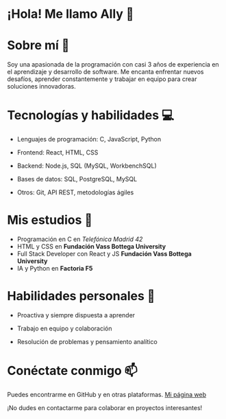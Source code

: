 # ¡Hola! Me llamo Ally 👋

# Sobre mí 🚀

Soy una apasionada de la programación con casi 3 años de experiencia en el aprendizaje y desarrollo de software. Me encanta enfrentar nuevos desafíos, aprender constantemente y trabajar en equipo para crear soluciones innovadoras.

# Tecnologías y habilidades 💻 

- Lenguajes de programación: C, JavaScript, Python

- Frontend: React, HTML, CSS

- Backend: Node.js, SQL (MySQL, WorkbenchSQL)

- Bases de datos: SQL, PostgreSQL, MySQL

- Otros: Git, API REST, metodologías ágiles


# Mis estudios 📕 

- Programación en C en *Telefónica Madrid 42*
- HTML y CSS en **Fundación Vass Bottega University**
- Full Stack Developer con React y JS **Fundación Vass Bottega University**
- IA y Python en **Factoria F5**
  

# Habilidades personales 🌟 

- Proactiva y siempre dispuesta a aprender

- Trabajo en equipo y colaboración

- Resolución de problemas y pensamiento analítico

# Conéctate conmigo 📫 

Puedes encontrarme en GitHub y en otras plataformas. 
[Mi página web](con-codigo.com)

¡No dudes en contactarme para colaborar en proyectos interesantes!
